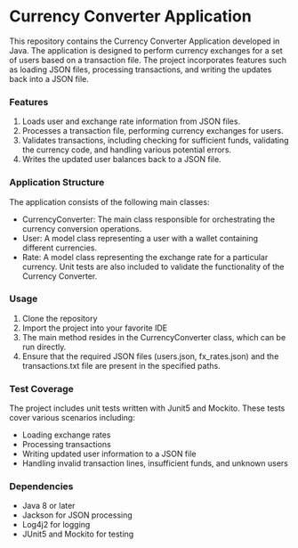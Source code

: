 # Currency Converter Application
This repository contains the Currency Converter Application developed in Java. The application is designed to perform currency exchanges for a set of users based on a transaction file. The project incorporates features such as loading JSON files, processing transactions, and writing the updates back into a JSON file.

### Features
1. Loads user and exchange rate information from JSON files.
2. Processes a transaction file, performing currency exchanges for users.
3. Validates transactions, including checking for sufficient funds, validating the currency code, and handling various potential errors.
4. Writes the updated user balances back to a JSON file.

### Application Structure
The application consists of the following main classes:

* CurrencyConverter: The main class responsible for orchestrating the currency conversion operations.
* User: A model class representing a user with a wallet containing different currencies.
* Rate: A model class representing the exchange rate for a particular currency.
Unit tests are also included to validate the functionality of the Currency Converter.

### Usage
1. Clone the repository
2. Import the project into your favorite IDE 
3. The main method resides in the CurrencyConverter class, which can be run directly.
4. Ensure that the required JSON files (users.json, fx_rates.json) and the transactions.txt file are present in the specified paths.

### Test Coverage
The project includes unit tests written with Junit5 and Mockito. These tests cover various scenarios including:

* Loading exchange rates
* Processing transactions
* Writing updated user information to a JSON file
* Handling invalid transaction lines, insufficient funds, and unknown users

### Dependencies
* Java 8 or later
* Jackson for JSON processing
* Log4j2 for logging
* JUnit5 and Mockito for testing
 
